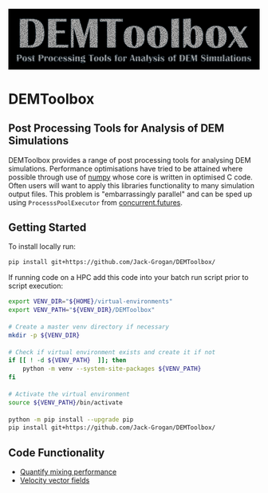![logo](https://github.com/Jack-Grogan/DEMToolbox/blob/main/docs/images/logo.png) 

# DEMToolbox
## Post Processing Tools for Analysis of DEM Simulations

DEMToolbox provides a range of post processing tools for analysing DEM 
simulations. Performance optimisations have tried to be attained where possible
through use of [numpy](https://numpy.org/) whose core is written in optimised 
C code. Often users will want to apply this libraries functionality to many 
simulation output files. This problem is "embarrassingly parallel" and can be 
sped up using `ProcesssPoolExecutor` from 
[concurrent.futures](https://docs.python.org/3/library/concurrent.futures.html).

## Getting Started

To install locally run:

```zsh
pip install git+https://github.com/Jack-Grogan/DEMToolbox/
```

If running code on a HPC add this code into your batch run script prior to script execution:

```bash
export VENV_DIR="${HOME}/virtual-environments"
export VENV_PATH="${VENV_DIR}/DEMToolbox"

# Create a master venv directory if necessary
mkdir -p ${VENV_DIR}

# Check if virtual environment exists and create it if not
if [[ ! -d ${VENV_PATH}  ]]; then
	python -m venv --system-site-packages ${VENV_PATH}
fi

# Activate the virtual environment
source ${VENV_PATH}/bin/activate

python -m pip install --upgrade pip
pip install git+https://github.com/Jack-Grogan/DEMToolbox/
```

## Code Functionality

- [Quantify mixing performance](https://github.com/Jack-Grogan/DEMToolbox/tree/main/DEMToolbox/mixing)
- [Velocity vector fields](https://github.com/Jack-Grogan/DEMToolbox/tree/main/DEMToolbox/velocity)